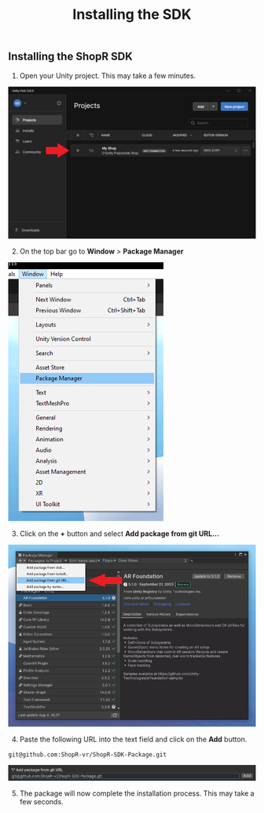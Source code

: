 ﻿---
title: Installing the SDK
sidebar_position: 20
---

## Installing the ShopR SDK

1. Open your Unity project. This may take a few minutes.

![Unity_Hub_OpenProject.png](img/Unity_Hub_OpenProject.png)

2. On the top bar go to **Window** > **Package Manager**

![Window_PackageManager.png](img/Window_PackageManager.png)

3. Click on the **+** button and select **Add package from git URL...**

![GitUrl.png](img/GitUrl.png)

4. Paste the following URL into the text field and click on the **Add** button.

```
git@github.com:ShopR-vr/ShopR-SDK-Package.git
```

![giturl (2).png](img/PackageURL.png)

5. The package will now complete the installation process. This may take a few seconds.